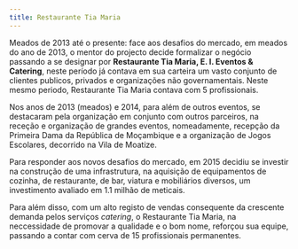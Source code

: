 ```yaml
---
title: Restaurante Tia Maria
---
```


Meados de 2013 até o presente: face aos desafios do mercado, em meados do ano de 2013, o mentor do projecto decide formalizar o negócio passando a se designar por **Restaurante Tia Maria, E. I. Eventos & Catering**, neste período já contava em sua carteira um vasto conjunto de clientes publicos, privados e organizações não governamentais. Neste mesmo periodo, Restaurante Tia Maria contava com 5 profissionais.

Nos anos de 2013 (meados) e 2014, para além de outros eventos, se destacaram pela organização em conjunto com outros parceiros, na receção  e organização de grandes eventos, nomeadamente, recepção da Primeira Dama da República de Moçambique e a organização de Jogos Escolares, decorrido na Vila de Moatize.

Para responder aos novos desafios do mercado, em 2015 decidiu se investir na construção de uma infrastrutura, na aquisição de equipamentos de cozinha, de restaurante, de bar, viatura e mobiliários diversos, um investimento avaliado em 1.1 milhão de meticais.

Para além disso, com um alto registo de vendas consequente da crescente demanda pelos serviços *catering*, o Restaurante Tia Maria, na neccessidade de promovar a qualidade e o bom nome, reforçou sua equipe, passando a contar com cerva de 15 profissionais permanentes.